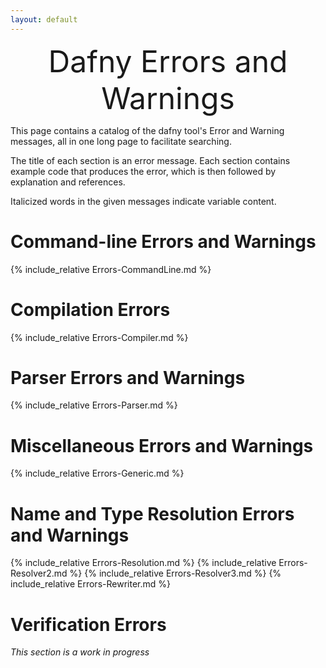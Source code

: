 ```yaml
---
layout: default
---
```

<font size="+4"><p style="text-align: center;">Dafny Errors and Warnings</p></font> <!-- PDFOMIT -->


<link rel="stylesheet" href="../assets/main.css">
<link rel="icon" href="../images/dafny-favicon.png" type="image/png">
<link rel="icon" href="../images/dafny-favicon.svg" type="image/svg+xml">

<script src="https://cdn.mathjax.org/mathjax/latest/MathJax.js?config=TeX-AMS-MML_HTMLorMML" type="text/javascript"></script>

This page contains a catalog of the dafny tool's Error and Warning messages,
all in one long page to facilitate searching.

The title of each section is an error message.
Each section contains example code that produces the error,
which is then followed by explanation and references.

Italicized words in the given messages indicate variable content.

# **Command-line Errors and Warnings**

{% include_relative Errors-CommandLine.md %} 

# **Compilation Errors**

{% include_relative Errors-Compiler.md %}

# **Parser Errors and Warnings**

{% include_relative Errors-Parser.md %}

# **Miscellaneous Errors and Warnings**

{% include_relative Errors-Generic.md %}

# **Name and Type Resolution Errors and Warnings**

{% include_relative Errors-Resolution.md %}
{% include_relative Errors-Resolver2.md %}
{% include_relative Errors-Resolver3.md %}
{% include_relative Errors-Rewriter.md %}

# **Verification Errors**

_This section is a work in progress_

